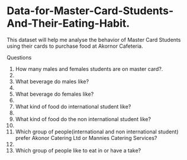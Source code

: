 # Data-for-Master-Card-Students-And-Their-Eating-Habit.
This dataset will help me analyse the behavior of Master Card Students using their cards to purchase food at Akornor Cafeteria. 

Questions 

1. How many males and females students are on master card?.
2. 
2. What beverage do males like?
3. 
3. What beverage do females like?
4. 
4. What kind of food do international student like?
5. 
5. What kind of food do the non international student like?
6. 
6. Which group of people(international and non international student) prefer Akonor Catering Ltd or Mannies Catering Services?
7. 
7. Which group of people like to eat in or have a take?
